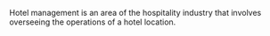 Hotel management is an area of the hospitality industry that involves overseeing the operations of a hotel location.
